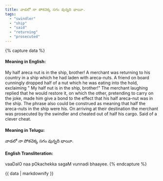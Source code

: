 ```yaml
---
title: వాడలో నా పోకచెక్క సగం వున్నది భాయీ.
tags:
  - "swindler"
  - "ship"
  - "said"
  - "returning"
  - "prosecuted"
---
```


{% capture data %}
#### Meaning in English:
My half areca nut is in the ship, brother!
A merchant was returning to his country in a ship which he had laden with areca-nuts. A friend on board cunningly dropped half of a nut which he was eating into the hold, exclaiming " My half nut is in the ship, brother!" The merchant laughing replied that he would restore it, on which the other, pretending to carry on the joke, made him give a bond to the effect that his half areca-nut was in the ship. The phrase also could be construed as meaning that half the areca-nuts in the ship were his. On arriving at their destination the merchant was prosecuted by the swindler and cheated out of half his cargo.
Said of a clever cheat.

#### Meaning in Telugu:
వాడలో నా పోకచెక్క సగం వున్నది భాయీ.

#### English Transliteration:
vaaDalO naa pOkachekka sagaM vunnadi bhaayee.
{% endcapture %}

{{ data | markdownify }}

